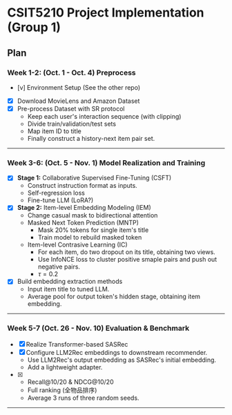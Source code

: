 # CSIT5210 Project Implementation (Group 1)

## Plan

### Week 1-2: (Oct. 1 - Oct. 4) Preprocess

- [v] Environment Setup (See the other repo)
- [x] Download MovieLens and Amazon Dataset
- [x] Pre-process Dataset with SR protocol
    - Keep each user's interaction sequence (with clipping)
    - Divide train/validation/test sets
    - Map item ID to title
    - Finally construct a history-next item pair set.

---

### Week 3-6: (Oct. 5 - Nov. 1) Model Realization and Training

- [x] **Stage 1:** Collaborative Supervised Fine-Tuning (CSFT)
    - Construct instruction format as inputs.
    - Self-regression loss
    - Fine-tune LLM (LoRA?)
- [x] **Stage 2:** Item-level Embedding Modeling (IEM)
    - Change casual mask to bidirectional attention
    - Masked Next Token Prediction (MNTP)
        - Mask 20% tokens for single item's title
        - Train model to rebuild masked token
    - Item-level Contrasive Learning (IC)
        - For each item, do two dropout on its title, obtaining two views.
        - Use InfoNCE loss to cluster positive smaple pairs and push out negative pairs. 
        - $\tau = 0.2$
- [x] Build embedding extraction methods
    - Input item title to tuned LLM.
    - Average pool for output token's hidden stage, obtaining item embedding.

---

### Week 5-7 (Oct. 26 - Nov. 10) Evaluation & Benchmark

- [x] Realize Transformer-based SASRec
- [x] Configure LLM2Rec embeddings to downstream recommender.
    - Use LLM2Rec's output embedding as SASRec's initial embedding.
    - Add a lightweight adapter.
- [x] 
    - Recall@10/20 & NDCG@10/20
    - Full ranking (全物品排序)
    - Average 3 runs of three random seeds.

---

